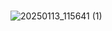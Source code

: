 #
![20250113_115641 (1)](https://github.com/user-attachments/assets/ef40211e-7801-4ca1-a203-1a8df2736d66)
#
